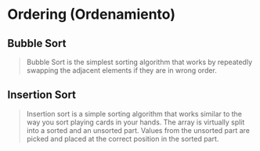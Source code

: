 # Ordering (Ordenamiento)
## Bubble Sort 

 > Bubble Sort is the simplest sorting algorithm that works by repeatedly swapping the adjacent elements if they are in 
 > wrong order.


## Insertion Sort
 
 > Insertion sort is a simple sorting algorithm that works similar to the way you sort playing cards in your hands. The array is virtually split into a sorted and an unsorted part. Values from the unsorted part are picked and placed at the correct position in the sorted part.
